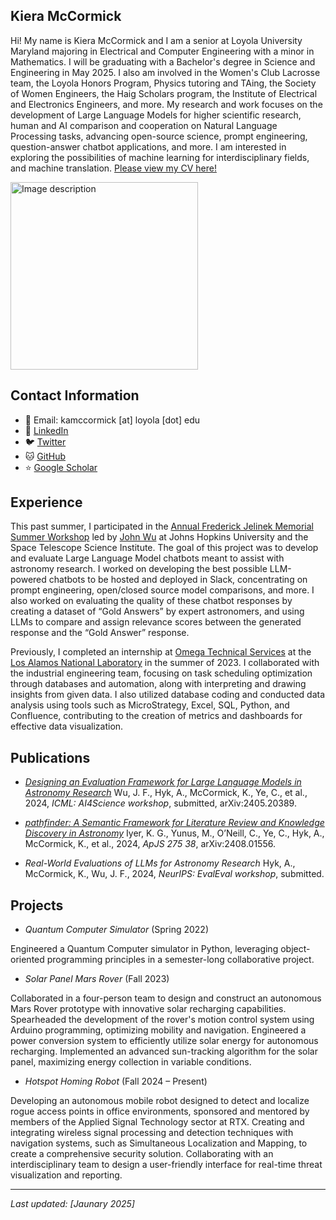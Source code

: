 <head>
    <link rel="stylesheet" type="text/css" href="styles.css">
</head>

## Kiera McCormick
Hi! My name is Kiera McCormick and I am a senior at Loyola University Maryland majoring in Electrical and Computer Engineering with a minor in Mathematics. I will be graduating with a Bachelor's degree in Science and Engineering in May 2025. I also am involved in the Women's Club Lacrosse team, the Loyola Honors Program, Physics tutoring and TAing, the Society of Women Engineers, the Haig Scholars program, the Institute of Electrical and Electronics Engineers, and more. My research and work focuses on the development of Large Language Models for higher scientific research, human and AI comparison and cooperation on Natural Language Processing tasks, advancing open-source science, prompt engineering, question-answer chatbot applications, and more. I am interested in exploring the possibilities of machine learning for interdisciplinary fields, and machine translation. [Please view my CV here!](./KieraMcCormickCV.pdf)

<img src="images/headshot.jpg" width="300" alt="Image description"> 

## Contact Information
- 📧 Email: kamccormick [at] loyola [dot] edu
- 🔗 [LinkedIn](https://www.linkedin.com/in/kiera-mccormick)
- 🐦 [Twitter](https://x.com/kieraamccormick) 
- 🐱 [GitHub](https://github.com/kieramccormick)
- ⭐ [Google Scholar](https://scholar.google.com/citations?user=NnnLbT4AAAAJ&hl=en&oi=sra)

## Experience
This past summer, I participated in the [Annual Frederick Jelinek Memorial Summer Workshop](https://www.clsp.jhu.edu/workshops/2024-jelinek-summer-workshop-on-speech-and-language-technology/) led by [John Wu](https://jwuphysics.github.io/) at Johns Hopkins University and the Space Telescope Science Institute. The goal of this project was to develop and evaluate Large Language Model chatbots meant to assist with astronomy research. I worked on developing the best possible LLM-powered chatbots to be hosted and deployed in Slack, concentrating on prompt engineering, open/closed source model comparisons, and more. I also worked on evaluating the quality of these chatbot responses by creating a dataset of “Gold Answers” by expert astronomers, and using LLMs to compare and assign relevance scores between the generated response and the “Gold Answer” response.

Previously, I completed an internship at [Omega Technical Services](https://omegatechserv.com/) at the [Los Alamos National Laboratory](https://www.lanl.gov/) in the summer of 2023. I collaborated with the industrial engineering team, focusing on task scheduling optimization through databases and automation, along with interpreting and drawing insights from given data. I also utilized database coding and conducted data analysis using tools such as MicroStrategy, Excel, SQL, Python, and Confluence, contributing to the creation of metrics and dashboards for effective data visualization. 

## Publications
- [*Designing an Evaluation Framework for Large Language Models in Astronomy Research*](https://arxiv.org/abs/2405.20389)
Wu, J. F., Hyk, A., McCormick, K., Ye, C., et al., 2024, *ICML: AI4Science workshop*, submitted, arXiv:2405.20389. 

- [*pathfinder: A Semantic Framework for Literature Review and Knowledge Discovery in Astronomy*](https://arxiv.org/abs/2408.01556)
Iyer, K. G., Yunus, M., O’Neill, C., Ye, C., Hyk, A., McCormick, K., et al., 2024, *ApJS 275 38*, arXiv:2408.01556. 

- *Real-World Evaluations of LLMs for Astronomy Research*
Hyk, A., McCormick, K., Wu, J. F., 2024, *NeurIPS: EvalEval workshop*, submitted.

## Projects 
- *Quantum Computer Simulator* (Spring 2022)

Engineered a Quantum Computer simulator in Python, leveraging object-oriented programming principles in a semester-long collaborative project. 

- *Solar Panel Mars Rover* (Fall 2023) 

Collaborated in a four-person team to design and construct an autonomous Mars Rover prototype with innovative solar recharging capabilities. Spearheaded the development of the rover's motion control system using Arduino programming, optimizing mobility and navigation. Engineered a power conversion system to efficiently utilize solar energy for autonomous recharging. Implemented an advanced sun-tracking algorithm for the solar panel, maximizing energy collection in variable conditions. 

- *Hotspot Homing Robot* (Fall 2024 – Present)

Developing an autonomous mobile robot designed to detect and localize rogue access points in office environments, sponsored and mentored by members of the Applied Signal Technology sector at RTX. Creating and integrating wireless signal processing and detection techniques with navigation systems, such as Simultaneous Localization and Mapping, to create a comprehensive security solution. Collaborating with an interdisciplinary team to design a user-friendly interface for real-time threat visualization and reporting.

---
*Last updated: [Jaunary 2025]*
